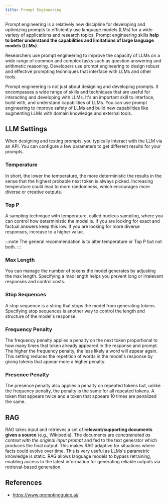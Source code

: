 ```yaml
---
title: Prompt Engineering
---
```


Prompt engineering is a relatively new discipline for developing and optimizing prompts to efficiently use
language models (LMs) for a wide variety of applications and research topics.
Prompt engineering skills **help to better understand the capabilities and limitations of large language models (LLMs)**.

Researchers use prompt engineering to improve the capacity of LLMs on a wide range of common and complex tasks
such as question answering and arithmetic reasoning. Developers use prompt engineering to design robust and
effective prompting techniques that interface with LLMs and other tools.

Prompt engineering is not just about designing and developing prompts.
It encompasses a wide range of skills and techniques that are useful for interacting and developing with LLMs.
It's an important skill to interface, build with, and understand capabilities of LLMs.
You can use prompt engineering to improve safety of LLMs and build new capabilities like augmenting
LLMs with domain knowledge and external tools.

## LLM Settings

When designing and testing prompts, you typically interact with the LLM via an API.
You can configure a few parameters to get different results for your prompts.

### Temperature

In short, the lower the temperature, the more deterministic the results in the sense that
the highest probable next token is always picked.
Increasing temperature could lead to more randomness, which encourages more diverse or creative outputs.

### Top P

A sampling technique with temperature, called nucleus sampling, where you can control how deterministic the model is.
If you are looking for exact and factual answers keep this low. If you are looking for more diverse responses,
increase to a higher value.

:::note
The general recommendation is to alter temperature or Top P but not both.
:::

### Max Length

You can manage the number of tokens the model generates by adjusting the max length.
Specifying a max length helps you prevent long or irrelevant responses and control costs.

### Stop Sequences

A stop sequence is a string that stops the model from generating tokens.
Specifying stop sequences is another way to control the length and structure of the model's response.

### Frequency Penalty

The frequency penalty applies a penalty on the next token proportional to how many times that token already
appeared in the response and prompt. The higher the frequency penalty, the less likely a word will appear again.
This setting reduces the repetition of words in the model's response by giving tokens that appear more a higher penalty.

### Presence Penalty

The presence penalty also applies a penalty on repeated tokens but, unlike the frequency penalty,
the penalty is the same for all repeated tokens. A token that appears twice and a token that
appears 10 times are penalized the same.

## RAG

RAG takes input and retrieves a set of **relevant/supporting documents given a source** (e.g., Wikipedia).
The documents are _concatenated as context with the original input prompt_ and fed to the text generator which produces
the final output. This makes RAG adaptive for situations where facts could evolve over time.
This is very useful as LLMs's parametric knowledge is static. RAG allows language models to bypass retraining,
enabling access to the latest information for generating reliable outputs via retrieval-based generation.

## References

- <https://www.promptingguide.ai/>
